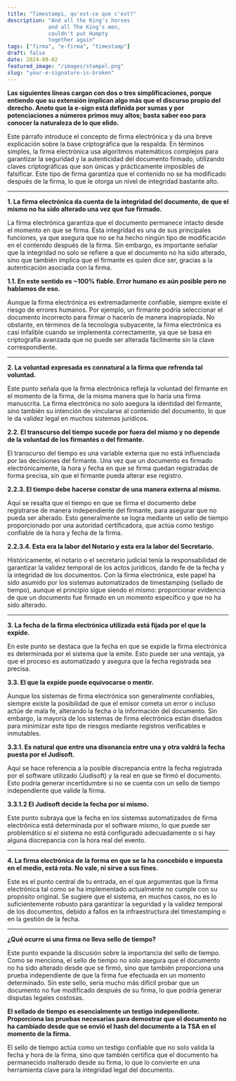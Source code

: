 ```yaml
---
title: "Timestampi, qu'est-ce que c'est?"
description: "And all the King's horses  
             and all The King's men,  
             couldn't put Humpty  
             together again"
tags: ["firma", "e-firma", "timestamp"]
draft: false
date: 2024-09-02
featured_image: "/images/stampel.png"
slug: "your-e-signature-is-broken"
---
```


**Las siguientes líneas cargan con dos o tres simplificaciones, porque entiendo que su extensión implican algo más que el discurso propio del derecho. Anoto que la e-sign está definida por sumas y por potenciaciones a números primos muy altos; basta saber eso para conocer la naturaleza de lo que elido.**

Este párrafo introduce el concepto de firma electrónica y da una breve explicación sobre la base criptográfica que la respalda. En términos simples, la firma electrónica usa algoritmos matemáticos complejos para garantizar la seguridad y la autenticidad del documento firmado, utilizando claves criptográficas que son únicas y prácticamente imposibles de falsificar. Este tipo de firma garantiza que el contenido no se ha modificado después de la firma, lo que le otorga un nivel de integridad bastante alto.

---

**1. La firma electrónica da cuenta de la integridad del documento, de que el mismo no ha sido alterado una vez que fue firmado.**

La firma electrónica garantiza que el documento permanece intacto desde el momento en que se firma. Esta integridad es una de sus principales funciones, ya que asegura que no se ha hecho ningún tipo de modificación en el contenido después de la firma. Sin embargo, es importante señalar que la integridad no solo se refiere a que el documento no ha sido alterado, sino que también implica que el firmante es quien dice ser, gracias a la autenticación asociada con la firma.

**1.1. En este sentido es \~100% fiable. Error humano es aún posible pero no hablamos de eso.**

Aunque la firma electrónica es extremadamente confiable, siempre existe el riesgo de errores humanos. Por ejemplo, un firmante podría seleccionar el documento incorrecto para firmar o hacerlo de manera inapropiada. No obstante, en términos de la tecnología subyacente, la firma electrónica es casi infalible cuando se implementa correctamente, ya que se basa en criptografía avanzada que no puede ser alterada fácilmente sin la clave correspondiente.

---

**2. La voluntad expresada es connatural a la firma que refrenda tal voluntad.**

Este punto señala que la firma electrónica refleja la voluntad del firmante en el momento de la firma, de la misma manera que lo haría una firma manuscrita. La firma electrónica no solo asegura la identidad del firmante, sino también su intención de vincularse al contenido del documento, lo que le da validez legal en muchos sistemas jurídicos.

**2.2. El transcurso del tiempo sucede por fuera del mismo y no depende de la voluntad de los firmantes o del firmante.**

El transcurso del tiempo es una variable externa que no está influenciada por las decisiones del firmante. Una vez que un documento es firmado electrónicamente, la hora y fecha en que se firma quedan registradas de forma precisa, sin que el firmante pueda alterar ese registro.

**2.2.3. El tiempo debe hacerse constar de una manera externa al mismo.**

Aquí se resalta que el tiempo en que se firma el documento debe registrarse de manera independiente del firmante, para asegurar que no pueda ser alterado. Esto generalmente se logra mediante un sello de tiempo proporcionado por una autoridad certificadora, que actúa como testigo confiable de la hora y fecha de la firma.

**2.2.3.4. Esta era la labor del Notario y esta era la labor del Secretario.**

Históricamente, el notario o el secretario judicial tenía la responsabilidad de garantizar la validez temporal de los actos jurídicos, dando fe de la fecha y la integridad de los documentos. Con la firma electrónica, este papel ha sido asumido por los sistemas automatizados de timestamping (sellado de tiempo), aunque el principio sigue siendo el mismo: proporcionar evidencia de que un documento fue firmado en un momento específico y que no ha sido alterado.

---

**3. La fecha de la firma electrónica utilizada está fijada por el que la expide.**

En este punto se destaca que la fecha en que se expide la firma electrónica es determinada por el sistema que la emite. Esto puede ser una ventaja, ya que el proceso es automatizado y asegura que la fecha registrada sea precisa.

**3.3. El que la expide puede equivocarse o mentir.**

Aunque los sistemas de firma electrónica son generalmente confiables, siempre existe la posibilidad de que el emisor cometa un error o incluso actúe de mala fe, alterando la fecha o la información del documento. Sin embargo, la mayoría de los sistemas de firma electrónica están diseñados para minimizar este tipo de riesgos mediante registros verificables e inmutables.

**3.3.1. Es natural que entre una disonancia entre una y otra valdrá la fecha puesta por el Judisoft.**

Aquí se hace referencia a la posible discrepancia entre la fecha registrada por el software utilizado (Judisoft) y la real en que se firmó el documento. Esto podría generar incertidumbre si no se cuenta con un sello de tiempo independiente que valide la firma.

**3.3.1.2 El Judisoft decide la fecha por sí mismo.**

Este punto subraya que la fecha en los sistemas automatizados de firma electrónica está determinada por el software mismo, lo que puede ser problemático si el sistema no está configurado adecuadamente o si hay alguna discrepancia con la hora real del evento.

---

**4. La firma electrónica de la forma en que se la ha concebido e impuesta en el medio, está rota. No vale, ni sirve a sus fines.**

Este es el punto central de tu entrada, en el que argumentas que la firma electrónica tal como se ha implementado actualmente no cumple con su propósito original. Se sugiere que el sistema, en muchos casos, no es lo suficientemente robusto para garantizar la seguridad y la validez temporal de los documentos, debido a fallos en la infraestructura del timestamping o en la gestión de la fecha.

---

**¿Qué ocurre si una firma no lleva sello de tiempo?**

Este punto expande la discusión sobre la importancia del sello de tiempo. Como se menciona, el sello de tiempo no solo asegura que el documento no ha sido alterado desde que se firmó, sino que también proporciona una prueba independiente de que la firma fue efectuada en un momento determinado. Sin este sello, sería mucho más difícil probar que un documento no fue modificado después de su firma, lo que podría generar disputas legales costosas.

**El sellado de tiempo es esencialmente un testigo independiente. Proporciona las pruebas necesarias para demostrar que el documento no ha cambiado desde que se envió el hash del documento a la TSA en el momento de la firma.**

El sello de tiempo actúa como un testigo confiable que no solo valida la fecha y hora de la firma, sino que también certifica que el documento ha permanecido inalterado desde su firma, lo que lo convierte en una herramienta clave para la integridad legal del documento.

